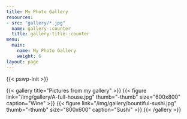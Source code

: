 ```yaml
---
title: My Photo Gallery
resources:
- src: "gallery/*.jpg"
  name: gallery-:counter
  title: gallery-title-:counter
menu:
  main:
    name: My Photo Gallery
    weight: 6
layout: page
---
```

{{< pswp-init >}}

{{< gallery title="Pictures from my gallery" >}}
{{< figure link="/img/gallery/A-full-house.jpg" thumb="-thumb" size="600x800" caption="Wine" >}}
{{< figure link="/img/gallery/bountiful-sushi.jpg" thumb="-thumb" size="800x600" caption="Sushi" >}}
{{< /gallery >}}
